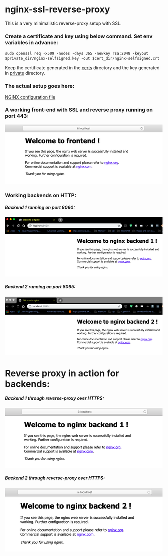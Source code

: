 # nginx-ssl-reverse-proxy

This is a very minimalistic reverse-proxy setup with SSL.

### Create a certificate and key using below command. Set env variables in advance:

```
sudo openssl req -x509 -nodes -days 365 -newkey rsa:2048 -keyout $private_dir/nginx-selfsigned.key -out $cert_dir/nginx-selfsigned.crt
```

Keep the certificate generated in the [certs](https://github.com/nikhilmone/nginx-ssl-reverse-proxy/tree/master/setup/nginx/certs) directory and the key generated in [private](https://github.com/nikhilmone/nginx-ssl-reverse-proxy/tree/master/setup/nginx/private) directory.

### The actual setup goes here:

[NGINX configuration file](https://github.com/nikhilmone/nginx-ssl-reverse-proxy/blob/master/setup/nginx/conf.d/default.conf)

### A working front-end with SSL and reverse proxy running on port 443:

![](https://github.com/nikhilmone/nginx-ssl-reverse-proxy/blob/master/screenshots/frontend.png)

### Working backends on HTTP:

##### Backend 1 running on port 8090:

![](https://github.com/nikhilmone/nginx-ssl-reverse-proxy/blob/master/screenshots/backend1.png)

##### Backend 2 running on port 8095:

![](https://github.com/nikhilmone/nginx-ssl-reverse-proxy/blob/master/screenshots/backend2.png)

# Reverse proxy in action for backends:

##### Backend 1 through reverse-proxy over HTTPS:

![](https://github.com/nikhilmone/nginx-ssl-reverse-proxy/blob/master/screenshots/backend1_https.png)

##### Backend 2 through reverse-proxy over HTTPS:

![](https://github.com/nikhilmone/nginx-ssl-reverse-proxy/blob/master/screenshots/backend2_https.png)
